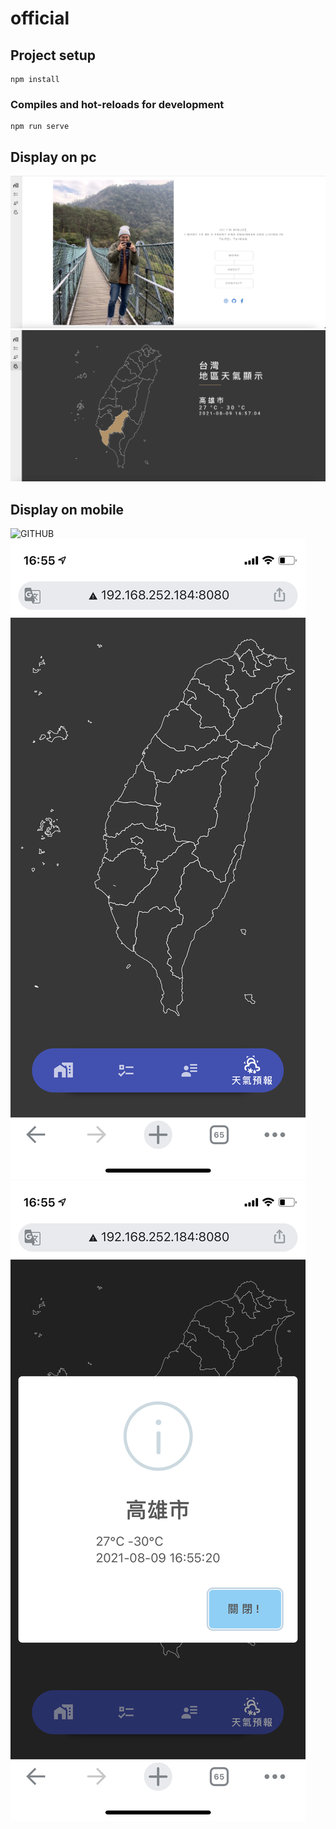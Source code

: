 # official

## Project setup
```
npm install
```
### Compiles and hot-reloads for development
```
npm run serve
```

## Display on pc
![GITHUB](./src/images/web1.png)
![GITHUB](./src/images/web2.png)

## Display on mobile
![GITHUB](./src/images/mobile1.png)
![GITHUB](./src/images/mobile2.png)
![GITHUB](./src/images/mobile3.png)